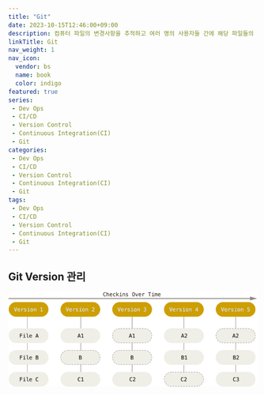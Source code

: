 ```yaml
---
title: "Git"
date: 2023-10-15T12:46:00+09:00
description: 컴퓨터 파일의 변경사항을 추적하고 여러 명의 사용자들 간에 해당 파일들의 작업을 조율하기 위한 스냅샷 스트림 기반의 분산 버전 관리 시스템
linkTitle: Git
nav_weight: 1
nav_icon:
  vendor: bs
  name: book
  color: indigo
featured: true
series:  
 - Dev Ops
 - CI/CD
 - Version Control
 - Continuous Integration(CI)
 - Git
categories:
 - Dev Ops
 - CI/CD
 - Version Control
 - Continuous Integration(CI)
 - Git
tags:
 - Dev Ops
 - CI/CD
 - Version Control
 - Continuous Integration(CI)
 - Git
---
```

## Git Version 관리
![Git](git.png#center)